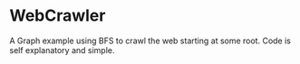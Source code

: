 # WebCrawler
A Graph example using BFS to crawl the web starting at some root. Code is self explanatory and simple.
